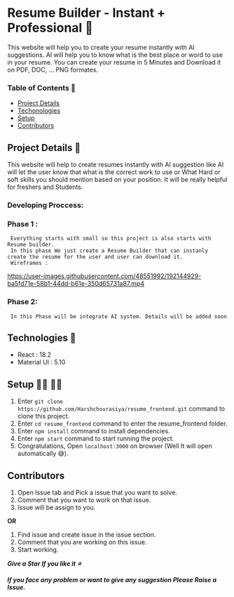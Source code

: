 # Resume Builder - Instant + Professional 📄
This website will help you to create your resume instantly with AI suggestions. AI will help you to know what is the best place or word to use in your resume. You can create your resume in 5 Minutes and Download it on PDF, DOC, ... PNG formates. 

### Table of Contents 📝

- [Project Details](https://github.com/Harshchourasiya/resume_frontend#project-details)
- [Techonologies](https://github.com/Harshchourasiya/resume_frontend#technologies)
- [Setup](https://github.com/Harshchourasiya/resume_frontend#setup)
- [Contributors](https://github.com/Harshchourasiya/resume_frontend#contributors)

## Project Details 📔

This website will help to create resumes instantly with AI suggestion like AI will let the user know that what is the correct work to use or What Hard or soft skills you should mention based on your position. It will be really helpful for freshers and Students.

### Developing Proccess:

### Phase 1 :
     Everything starts with small so this project is also starts with Resume builder. 
     In this phase We just create a Resume Builder that can instanly create the resume for the user and user can download it.
     Wireframes :
     
https://user-images.githubusercontent.com/48551992/192144929-ba5fd71e-58b1-44dd-b61e-350d65731a87.mp4

### Phase 2:
     In this Phase will be integrate AI system. Details will be added soon

## Technologies 📝

- React : 18.2 
- Material UI : 5.10

## Setup 👨‍💻 👩‍💻

1. Enter ```git clone https://github.com/Harshchourasiya/resume_frontend.git``` command to clone this project.
2. Enter ```cd resume_frontend``` command to enter the resume_frontend folder.
3. Enter ```npm install``` command to install dependencies.
4. Enter ```npm start``` command to start running the project.
5. Congratulations, Open ```localhost:3000``` on browser (Well It will open automatically 😅).

## Contributors 

1. Open Issue tab and Pick a issue that you want to solve.
2. Comment that you want to work on that issue.
3. Issue will be assign to you.

**OR**

1. Find issue and create issue in the issue section.
2. Comment that you are working on this issue.
3. Start working.

***Give a Star If you like it ⭐***

***If you face any problem or want to give any suggestion Please Raise a Issue.***
